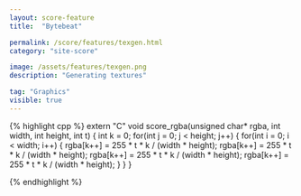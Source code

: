 ```yaml
---
layout: score-feature
title:  "Bytebeat"

permalink: /score/features/texgen.html
category: "site-score"

image: /assets/features/texgen.png
description: "Generating textures"

tag: "Graphics"
visible: true
---
```



{% highlight cpp %}
extern "C"
void score_rgba(unsigned char* rgba, int width, int height, int t)
{
  int k = 0;
  for(int j = 0; j < height; j++)
  {
    for(int i = 0; i < width; i++)
    {
      rgba[k++] = 255 * t * k / (width * height);
      rgba[k++] = 255 * t * k / (width * height);
      rgba[k++] = 255 * t * k / (width * height);
      rgba[k++] = 255 * t * k / (width * height);
    }
  }
}

{% endhighlight %}